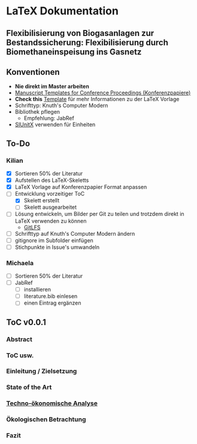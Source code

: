 # LaTeX Dokumentation

## Flexibilisierung von Biogasanlagen zur Bestandssicherung: Flexibilisierung durch Biomethaneinspeisung ins Gasnetz

## Konventionen

- **Nie direkt im Master arbeiten**
- [Manuscript Templates for Conference Proceedings (Konferenzpapiere)](https://www.ieee.org/conferences/publishing/templates.html)
- **Check this** [Template](https://www.overleaf.com/latex/templates/ieee-conference-template/grfzhhncsfqn) für mehr Informationen zu der LaTeX Vorlage
- Schrifttyp: Knuth's Computer Modern
- Bibliothek pflegen
	- Empfehlung: JabRef
- [SIUnitX](https://www.namsu.de/Extra/pakete/Siunitx.html) verwenden für Einheiten

## To-Do

### Kilian

- [x] Sortieren 50% der Literatur
- [x] Aufstellen des LaTeX-Skeletts
- [x] LaTeX Vorlage auf Konferenzpapier Format anpassen
- [ ] Entwicklung vorzeitiger ToC
	- [x] Skelett erstellt
	- [ ] Skelett ausgearbeitet
- [ ] Lösung entwickeln, um Bilder per Git zu teilen und trotzdem direkt in LaTeX verwenden zu können
	- [GitLFS](https://git-lfs.github.com/)
- [ ] Schrifttyp auf Knuth's Computer Modern ändern
- [ ] gitignore im Subfolder einfügen
- [ ] Stichpunkte in Issue's umwandeln

### Michaela

- [ ] Sortieren 50% der Literatur
- [ ] JabRef
	- [ ] installieren
	- [ ] literature.bib einlesen
	- [ ] einen Eintrag ergänzen

## ToC v0.0.1

### Abstract

### ToC usw.

### Einleitung / Zielsetzung

### State of the Art

### [Techno-ökonomische Analyse](https://www.ke-next.de/karriere-management/management/neue-methode-identifiziert-oekonomisches-optimum-322.html)

### Ökologischen Betrachtung

### Fazit

